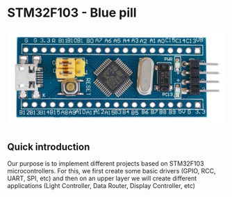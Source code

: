 # STM32F103 - Blue pill
![Embedded](/STM32/RealProjects/STM32_Dune/Resources/img/Blue_pill-STM32F103C8T6.jpg?raw=true "Blue pill board")

## Quick introduction

Our purpose is to implement different projects based on STM32F103 microcontrollers. For this, we first create some basic drivers (GPIO, RCC, UART, SPI, etc) and then on an upper layer we will create different applications (Light Controller, Data Router, Display Controller, etc)
